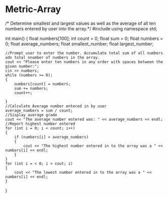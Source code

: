 # Metric-Array
/* Determine smallest and largest values as well as the average of all ten numbers entered by user into the array.*/
#include <iostream>
using namespace std;

int main()
{
	float numbers[100];
	int count = 0;
	float sum = 0;
	float numbers = 0;
	float average_numbers;
	float smallest_number;
	float largest_number;

	//Prompt user to enter the number. Accumulate total sum of all numbers adn total nnumber of numbers in the array. 
	cout << "Please enter ten numbers in any order with spaces between the given number:";
	cin >> numbers;
	while (numbers >= 0);
	{
		numbers[count] = numbers;
		sum += numbers;
		count++;

	}
	//Calculate Average number entered in by user
	average_numbers = sum / count;
	//Sisplay average grade
	cout << "The average number entered was: " << average_numbers << endl;
	//Report highest number entered
	for (int i = 0; i < count; i++)
	{
		if (numbers[i] > average_numbers)
		{
			cout << "The highest number entered in to the array was a " << numbers[i] << endl;
		}
	}
	for (int i = < 0; i > cout; i)
	{
		cout << "The lowest number entered in to the array was a " << numbers[i] << endl;
	}
}
